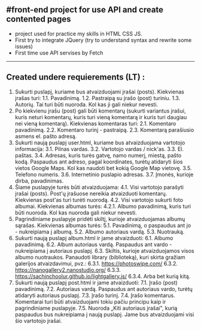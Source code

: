 #front-end project for use API and create contented pages
---

- project used for practice my skills in HTML CSS JS. 
- First try to integrate JQuery (try to understand syntax and rewrite some issues)
- First time use API servises by Fetch

---

## Created undere requierements (LT) :

1. Sukurti puslapį, kuriame bus atvaizduojami įrašai (posts). Kiekvienas įrašas turi:
    1.1. Pavadinimą.
    1.2. Pastraipą su įrašo (post) turiniu.
    1.3. Autorių. Tai turi būti nuoroda. Kol kas ji gali niekur nevesti.
2. Po kiekvienu įrašu (post) gali būti komentarų (sukurti variantus įrašui, kuris neturi komentarų, kuris turi vieną komentarą ir kuris turi daugiau nei vieną komentarą). Kiekvienas komentaras turi:
    2.1. Komentaro pavadinimą.
    2.2. Komentaro turinį - pastraipą.
    2.3. Komentarą parašiusio asmens el. pašto adresą.
3. Sukurti naują puslapį user.html, kuriame bus atvaizduojama vartotojo informacija:
    3.1. Pilnas vardas.
    3.2. Vartotojo vardas / nick'as.
    3.3. El. paštas.
    3.4. Adresas, kuris turės gatvę, namo numerį, miestą, pašto kodą. Paspaudus ant adreso, pagal koordinates, turėtų atidaryti šios vietos Google Maps. Kol kas naudoti bet kokią Google Map vietovę.
    3.5. Telefono numeris.
    3.6. Internetinio puslapio adresas.
    3.7. Įmonės, kurioje dirba, pavadinimas.
4. Šiame puslapyje turės būti atvaizduojama:
    4.1. Visi vartotojo parašyti įrašai (posts). Post'ų įrašuose nereikia atvaizduoti komentarų. Kiekvienas post'as turi turėti nuorodą.
    4.2. Visi vartotojo sukurti foto albumai. Kiekvienas albumas turės:
    4.2.1. Albumo pavadinimą, kuris turi būti nuoroda. Kol kas nuoroda gali niekur nevesti.
5. Pagrindiniame puslapyje pridėti skiltį, kurioje atvaizduojamas albumų sąrašas. Kiekvienas albumas turės:
    5.1. Pavadinimą, o paspaudus ant jo - nukreipiama į albumą.
    5.2. Albumo autoriaus vardą.
    5.3. Nuotrauką.
6. Sukurti naują puslapį album.html ir jame atvaizduoti:
    6.1. Albumo pavadinimą.
    6.2. Album autoriaus vardą. Paspaudus ant vardo - nukreipiama į autoriaus puslapį.
    6.3. Skiltis, kurioje atvaizduojamos visos albumo nuotraukos. Panaudoti library (biblioteką), kuri skirta gražiam galerijos atvaizdavimui, pvz.:
    6.3.1. https://photoswipe.com/
    6.3.2. https://nanogallery2.nanostudio.org/
    6.3.3. https://sachinchoolur.github.io/lightgallery.js/
    6.3.4. Arba bet kurią kitą.
7. Sukurti naują puslapį post.html ir jame atvaizduoti:
    7.1. Įrašo (post) pavadinimą.
    7.2. Autoriaus vardą. Paspaudus ant autoriaus vardo, turėtų atidaryti autoriaus puslapį.
    7.3. Įrašo turinį.
    7.4. Įrašo komentarus. Komentarai turi būti atvaizduojami tokiu pačiu principu kaip ir pagrindiniame puslapyje.
    7.5. Nuoroda „Kiti autoriaus įrašai", kurią paspaudus bus nukreipiama į naują puslapį. Jame bus atvaizduojami visi šio vartotojo įrašai.
